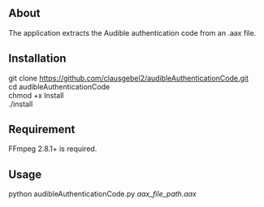 ## About

The application extracts the Audible authentication code from an .aax file.

## Installation

git clone https://github.com/clausgebel2/audibleAuthenticationCode.git  
cd audibleAuthenticationCode  
chmod +x Install  
./install  

## Requirement

FFmpeg 2.8.1+ is required. 

## Usage

python audibleAuthenticationCode.py *aax_file_path.aax*

